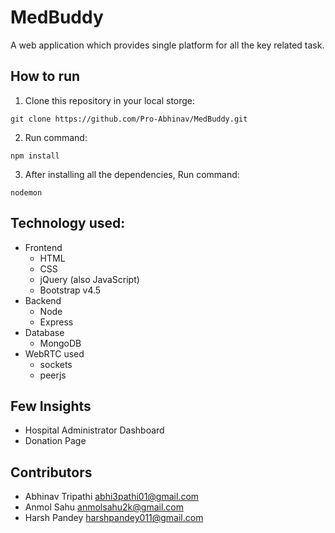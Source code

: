 # MedBuddy
A web application which provides single platform for all the key related task. 

## How to run

1. Clone this repository in your local storge:

```
git clone https://github.com/Pro-Abhinav/MedBuddy.git
```
2. Run command: 
```
npm install
```
3. After installing all the dependencies, Run command: 
```
nodemon
```

## Technology used:
* Frontend
    * HTML
    * CSS
    * jQuery (also JavaScript)
    * Bootstrap v4.5
* Backend
    * Node
    * Express
* Database
    * MongoDB
* WebRTC used
    * sockets
    * peerjs


## Few Insights
* Hospital Administrator Dashboard
* Donation Page

## Contributors
- Abhinav Tripathi  abhi3pathi01@gmail.com  
- Anmol Sahu  anmolsahu2k@gmail.com  
- Harsh Pandey  harshpandey011@gmail.com  
